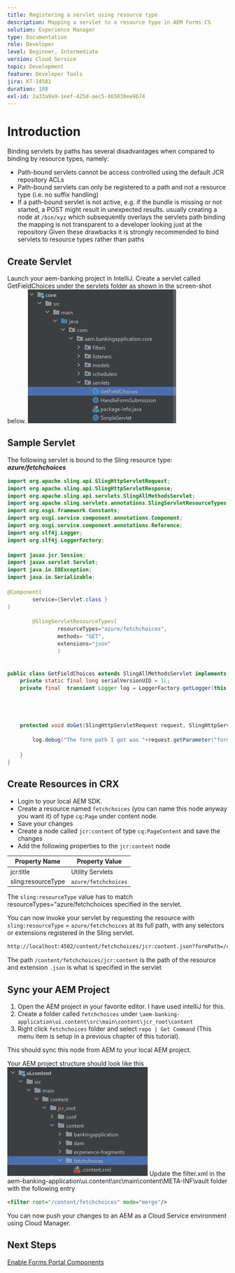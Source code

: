 ```yaml
---
title: Registering a servlet using resource type
description: Mapping a servlet to a resource type in AEM Forms CS
solution: Experience Manager
type: Documentation
role: Developer
level: Beginner, Intermediate
version: Cloud Service
topic: Development
feature: Developer Tools
jira: KT-14581
duration: 108
exl-id: 2a33a9a9-1eef-425d-aec5-465030ee9b74
---
```

# Introduction

Binding servlets by paths has several disadvantages when compared to binding by resource types, namely:

* Path-bound servlets cannot be access controlled using the default JCR repository ACLs
* Path-bound servlets can only be registered to a path and not a resource type (i.e. no suffix handling)
* If a path-bound servlet is not active, e.g. if the bundle is missing or not started, a POST might result in unexpected results. usually creating a node at `/bin/xyz` which subsequently overlays the servlets path binding
the mapping is not transparent to a developer looking just at the repository
Given these drawbacks it is strongly recommended to bind servlets to resource types rather than paths

## Create Servlet

Launch your aem-banking project in IntelliJ. Create a servlet called GetFieldChoices under the servlets folder as shown in the screen-shot below.
![choices](assets/fetchchoices.png)

## Sample Servlet

The following servlet is bound to the Sling resource type: _**azure/fetchchoices**_



```java
import org.apache.sling.api.SlingHttpServletRequest;
import org.apache.sling.api.SlingHttpServletResponse;
import org.apache.sling.api.servlets.SlingAllMethodsServlet;
import org.apache.sling.servlets.annotations.SlingServletResourceTypes;
import org.osgi.framework.Constants;
import org.osgi.service.component.annotations.Component;
import org.osgi.service.component.annotations.Reference;
import org.slf4j.Logger;
import org.slf4j.LoggerFactory;

import javax.jcr.Session;
import javax.servlet.Servlet;
import java.io.IOException;
import java.io.Serializable;

@Component(
        service={Servlet.class }
)

        @SlingServletResourceTypes(
                resourceTypes="azure/fetchchoices",
                methods= "GET",
                extensions="json"
                )


public class GetFieldChoices extends SlingAllMethodsServlet implements Serializable {
    private static final long serialVersionUID = 1L;
    private final  transient Logger log = LoggerFactory.getLogger(this.getClass());


   

    protected void doGet(SlingHttpServletRequest request, SlingHttpServletResponse response) {

        log.debug("The form path I got was "+request.getParameter("formPath"));

    }
}
```

## Create Resources in CRX

* Login to your local AEM SDK.
* Create a resource named `fetchchoices` (you can name this node anyway you want it) of type `cq:Page` under content node. 
* Save your changes
* Create a node called `jcr:content` of type `cq:PageContent` and save the changes
* Add the following properties to the `jcr:content` node

| Property Name      | Property Value     |
|--------------------|--------------------|
| jcr:title          | Utility Servlets   |
| sling:resourceType | `azure/fetchchoices` |
                                        

The `sling:resourceType` value has to match resourceTypes="azure/fetchchoices specified in the servlet.

You can now invoke your servlet by requesting the resource with `sling:resourceType` = `azure/fetchchoices` at its full path, with any selectors or extensions registered in the Sling servlet.
 
 ```html
 http://localhost:4502/content/fetchchoices/jcr:content.json?formPath=/content/forms/af/forrahul/jcr:content/guideContainer
 ```
 
The path `/content/fetchchoices/jcr:content` is the path of the resource and extension `.json` is what is specified in the servlet

## Sync your AEM Project

1. Open the AEM project in your favorite editor. I have used intelliJ for this.
1. Create a folder called `fetchchoices` under `\aem-banking-application\ui.content\src\main\content\jcr_root\content`
1. Right click `fetchchoices` folder and select `repo | Get Command` (This menu item is setup in a previous chapter of this tutorial).

This should sync this node from AEM to your local AEM project.

Your AEM project structure should look like this
![resource-resolver](assets/mapping-servlet-resource.png)
Update the filter.xml in the aem-banking-application\ui.content\src\main\content\META-INF\vault folder with the following entry

```xml
<filter root="/content/fetchchoices" mode="merge"/>
```

You can now push your changes to an AEM as a Cloud Service environment using Cloud Manager.

## Next Steps

[Enable Forms Portal Components](./forms-portal-components.md)

